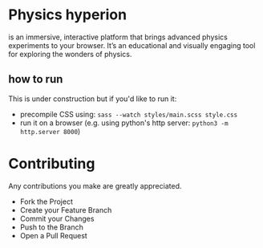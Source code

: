 # Physics hyperion
is an immersive, interactive platform that brings advanced physics experiments to your browser. 
It’s an educational and visually engaging tool for exploring the wonders of physics.

## how to run
This is under construction but if you'd like to run it: 
- precompile CSS using: `sass --watch styles/main.scss style.css`
- run it on a browser (e.g. using python's http server: `python3 -m http.server 8000`)


# Contributing
Any contributions you make are greatly appreciated.

- Fork the Project
- Create your Feature Branch
- Commit your Changes
- Push to the Branch
- Open a Pull Request